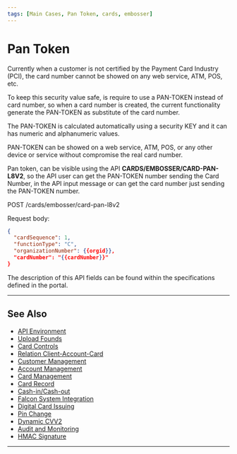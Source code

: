 ```yaml
---
tags: [Main Cases, Pan Token, cards, embosser]
---
```


# Pan Token

Currently when a customer is not certified by the Payment Card Industry (PCI), the card number cannot be showed on any web service, ATM, POS, etc.

To keep this security value safe, is require to use a PAN-TOKEN instead of card number, so when a card number is created, the current functionality generate the PAN-TOKEN as substitute of the card number.

The PAN-TOKEN is calculated automatically using a security KEY and it can has numeric and alphanumeric values.

PAN-TOKEN can be showed on a web service, ATM, POS, or any other device or service without compromise the real card number.

Pan token, can be visible using the API **CARDS/EMBOSSER/CARD-PAN-L8V2**, so the API user can get the PAN-TOKEN number sending the Card Number, in the API input message or can get the card number just sending the PAN-TOKEN number.

POST /cards/embosser/card-pan-l8v2

Request body:

```json
{
  "cardSequence": 1,
  "functionType": "C",
  "organizationNumber": {{orgid}},
  "cardNumber": "{{cardNumber}}"
}
```

The description of this API fields can be found within the specifications defined in the portal.


---

## See Also

- [API Environment](?path=docs/main-cases/1-api-environment.md)
- [Upload Founds](docs/main-cases/2-uploads.md)
- [Card Controls](?path=docs/main-cases/3-card-controls.md)
- [Relation Client-Account-Card](?path=docs/main-cases/4-relation.md)
- [Customer Management](?path=docs/main-cases/5-customer.md)
- [Account Management](?path=docs/main-cases/6-account.md)
- [Card Management](?path=docs/main-cases/7-card.md)
- [Card Record](?path=docs/main-cases/8-record.md)
- [Cash-in/Cash-out](?path=docs/main-cases/9-cash-in-out.md)
- [Falcon System Integration](?path=docs/main-cases/10-falcon.md)
- [Digital Card Issuing](?path=docs/main-cases/11-digital.md)
- [Pin Change](?path=docs/main-cases/13-pin-change.md)
- [Dynamic CVV2](?path=docs/main-cases/14-dynamic.md)
- [Audit and Monitoring](?path=docs/main-cases/15-audit.md)
- [HMAC Signature](?path=docs/main-cases/16-hmac.md)

---
